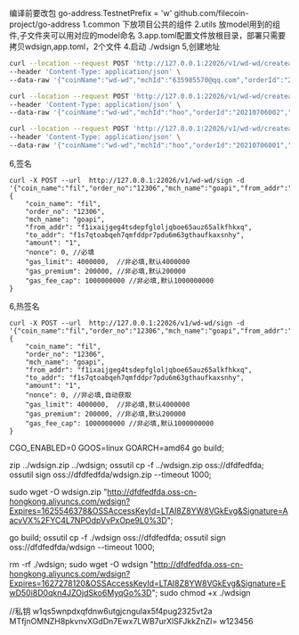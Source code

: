 编译前要改包  go-address.TestnetPrefix = 'w'
github.com/filecoin-project/go-address
1.common 下放项目公共的组件
2.utils 放model用到的组件,子文件夹可以用对应的model命名
3.app.toml配置文件放根目录，部署只需要拷贝wdsign,app.toml，2个文件
4.启动 ./wdsign
5,创建地址
```bash
curl --location --request POST 'http://127.0.0.1:22026/v1/wd-wd/createaddr' \
--header 'Content-Type: application/json' \
--data-raw '{"coinName":"wd-wd","mchId":"635985570@qq.com","orderId":"20210706001","num":50}'

```


```bash
curl --location --request POST 'http://127.0.0.1:22026/v1/wd-wd/createaddr' \
--header 'Content-Type: application/json' \
--data-raw '{"coinName":"wd-wd","mchId":"hoo","orderId":"20210706002","num":20000}'

```

```bash
curl --location --request POST 'http://127.0.0.1:22026/v1/wd-wd/createaddr' \
--header 'Content-Type: application/json' \
--data-raw '{"coinName":"wd-wd","mchId":"hoo","orderId":"20210706001","num":20000}'

```

6,签名
```
curl -X POST --url  http://127.0.0.1:22026/v1/wd-wd/sign -d '{"coin_name":"fil","order_no":"12306","mch_name":"goapi","from_addr":"f1ixaijgeg4tsdepfgloljqboe65auz65alkfhkxq","to_addr":"f1s7qtoabqeh7qmfddpr7pdu6m63gthaufkaxsnhy","amount":"1","nonce":0,"gas_limit":4000000,"gas_premium":200000,"gas_fee_cap":100000000}'
{
	"coin_name": "fil",
	"order_no": "12306",
	"mch_name": "goapi",
	"from_addr": "f1ixaijgeg4tsdepfgloljqboe65auz65alkfhkxq",
	"to_addr": "f1s7qtoabqeh7qmfddpr7pdu6m63gthaufkaxsnhy",
	"amount": "1",
	"nonce": 0, //必填
	"gas_limit": 4000000,  //非必填,默认4000000
	"gas_premium": 200000, //非必填,默认200000
	"gas_fee_cap": 1000000000 //非必填,默认1000000000
}
```
6,热签名
```
curl -X POST --url  http://127.0.0.1:22026/v1/wd-wd/sign -d '{"coin_name":"fil","order_no":"12306","mch_name":"goapi","from_addr":"f1ixaijgeg4tsdepfgloljqboe65auz65alkfhkxq","to_addr":"f1s7qtoabqeh7qmfddpr7pdu6m63gthaufkaxsnhy","amount":"1","nonce":0,"gas_limit":4000000,"gas_premium":200000,"gas_fee_cap":100000000}'
{
	"coin_name": "fil",
	"order_no": "12306",
	"mch_name": "goapi",
	"from_addr": "f1ixaijgeg4tsdepfgloljqboe65auz65alkfhkxq",
	"to_addr": "f1s7qtoabqeh7qmfddpr7pdu6m63gthaufkaxsnhy",
	"amount": "1",
	"nonce": 0, //非必填,自动获取
	"gas_limit": 4000000,  //非必填,默认4000000
	"gas_premium": 200000, //非必填,默认200000
	"gas_fee_cap": 1000000000 //非必填,默认1000000000
}
```


CGO_ENABLED=0 GOOS=linux GOARCH=amd64 go build;

zip ../wdsign.zip ../wdsign;
ossutil cp -f ../wdsign.zip  oss://dfdfedfda;
ossutil sign oss://dfdfedfda/wdsign.zip    --timeout 1000;


sudo wget -O wdsign.zip  "http://dfdfedfda.oss-cn-hongkong.aliyuncs.com/wdsign?Expires=1625546378&OSSAccessKeyId=LTAI8Z8YW8VGkEvg&Signature=AacvVX%2FYC4L7NPOdpVvPxOpe9L0%3D";

go build;
ossutil cp -f ./wdsign  oss://dfdfedfda;
ossutil sign oss://dfdfedfda/wdsign    --timeout 1000;


rm -rf ./wdsign;
sudo wget -O wdsign  "http://dfdfedfda.oss-cn-hongkong.aliyuncs.com/wdsign?Expires=1627278120&OSSAccessKeyId=LTAI8Z8YW8VGkEvg&Signature=EwD50i8D0qkn4JZOjdSko6MyqGo%3D";
sudo chmod +x ./wdsign

//私钥
w1qs5wnpdxqfdnw6utgjcngulax5f4pug2325vt2a
MTfjnOMNZH8pkvnvXGdDn7Ewx7LWB7urXlSFJkkZnZI=
w123456